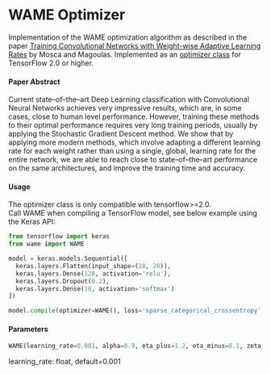 # WAME Optimizer
Implementation of the WAME optimization algorithm as described in the paper [Training Convolutional Networks with Weight-wise Adaptive Learning Rates](https://www.elen.ucl.ac.be/Proceedings/esann/esannpdf/es2017-50.pdf) by Mosca and Magoulas. Implemented as an [optimizer class](https://www.tensorflow.org/api_docs/python/tf/keras/optimizers) for TensorFlow 2.0 or higher.

#### Paper Abstract
Current state–of–the–art Deep Learning classification with Convolutional Neural Networks achieves very impressive results, which are, in some cases, close to human level performance. However, training these methods to their optimal performance requires very long training periods, usually by applying the Stochastic Gradient Descent method. We show
that by applying more modern methods, which involve adapting a different learning rate for each weight rather than using a single, global, learning rate for the entire network, we are able to reach close to state–of–the–art performance on the same architectures, and improve the training time and accuracy.

#### Usage
The optimizer class is only compatible with tensorflow>=2.0.  
Call WAME when compiling a TensorFlow model, see below example using the Keras API:

``` python
from tensorflow import keras
from wame import WAME

model = keras.models.Sequential([
  keras.layers.Flatten(input_shape=(28, 28)),
  keras.layers.Dense(128, activation='relu'),
  keras.layers.Dropout(0.2),
  keras.layers.Dense(10, activation='softmax')
])

model.compile(optimizer=WAME(), loss='sparse_categorical_crossentropy', metrics=['accuracy'])

```

#### Parameters
``` python 
WAME(learning_rate=0.001, alpha=0.9, eta_plus=1.2, eta_minus=0.1, zeta_min=0.01, zeta_max=100, name='WAME', **kwargs) 
```  
learning_rate: float, default=0.001  
